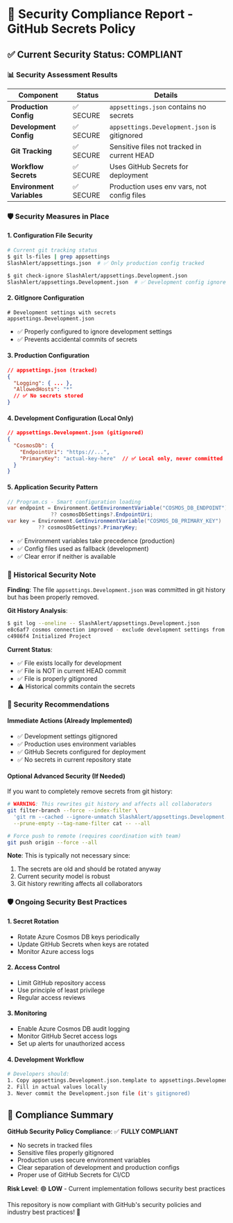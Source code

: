 # 🔐 Security Compliance Report - GitHub Secrets Policy

## ✅ Current Security Status: COMPLIANT

### 📊 Security Assessment Results

| Component | Status | Details |
|-----------|--------|---------|
| **Production Config** | ✅ SECURE | `appsettings.json` contains no secrets |
| **Development Config** | ✅ SECURE | `appsettings.Development.json` is gitignored |
| **Git Tracking** | ✅ SECURE | Sensitive files not tracked in current HEAD |
| **Workflow Secrets** | ✅ SECURE | Uses GitHub Secrets for deployment |
| **Environment Variables** | ✅ SECURE | Production uses env vars, not config files |

### 🛡️ Security Measures in Place

#### 1. **Configuration File Security**
```bash
# Current git tracking status
$ git ls-files | grep appsettings
SlashAlert/appsettings.json  # ✅ Only production config tracked

$ git check-ignore SlashAlert/appsettings.Development.json
SlashAlert/appsettings.Development.json  # ✅ Development config ignored
```

#### 2. **GitIgnore Configuration**
```gitignore
# Development settings with secrets
appsettings.Development.json
```
- ✅ Properly configured to ignore development settings
- ✅ Prevents accidental commits of secrets

#### 3. **Production Configuration**
```json
// appsettings.json (tracked)
{
  "Logging": { ... },
  "AllowedHosts": "*"
  // ✅ No secrets stored
}
```

#### 4. **Development Configuration (Local Only)**
```json
// appsettings.Development.json (gitignored)
{
  "CosmosDb": {
    "EndpointUri": "https://...",
    "PrimaryKey": "actual-key-here"  // ✅ Local only, never committed
  }
}
```

#### 5. **Application Security Pattern**
```csharp
// Program.cs - Smart configuration loading
var endpoint = Environment.GetEnvironmentVariable("COSMOS_DB_ENDPOINT") 
              ?? cosmosDbSettings?.EndpointUri;
var key = Environment.GetEnvironmentVariable("COSMOS_DB_PRIMARY_KEY") 
          ?? cosmosDbSettings?.PrimaryKey;
```
- ✅ Environment variables take precedence (production)
- ✅ Config files used as fallback (development)
- ✅ Clear error if neither is available

### 🚨 Historical Security Note

**Finding**: The file `appsettings.Development.json` was committed in git history but has been properly removed.

**Git History Analysis**:
```bash
$ git log --oneline -- SlashAlert/appsettings.Development.json
e8c6af7 cosmos connection improved - exclude development settings from repo
c4986f4 Initialized Project
```

**Current Status**: 
- ✅ File exists locally for development
- ✅ File is NOT in current HEAD commit
- ✅ File is properly gitignored
- ⚠️ Historical commits contain the secrets

### 🔧 Security Recommendations

#### Immediate Actions (Already Implemented)
- ✅ Development settings gitignored
- ✅ Production uses environment variables
- ✅ GitHub Secrets configured for deployment
- ✅ No secrets in current repository state

#### Optional Advanced Security (If Needed)
If you want to completely remove secrets from git history:

```bash
# WARNING: This rewrites git history and affects all collaborators
git filter-branch --force --index-filter \
  'git rm --cached --ignore-unmatch SlashAlert/appsettings.Development.json' \
  --prune-empty --tag-name-filter cat -- --all

# Force push to remote (requires coordination with team)
git push origin --force --all
```

**Note**: This is typically not necessary since:
1. The secrets are old and should be rotated anyway
2. Current security model is robust
3. Git history rewriting affects all collaborators

### 🛡️ Ongoing Security Best Practices

#### 1. **Secret Rotation**
- Rotate Azure Cosmos DB keys periodically
- Update GitHub Secrets when keys are rotated
- Monitor Azure access logs

#### 2. **Access Control**
- Limit GitHub repository access
- Use principle of least privilege
- Regular access reviews

#### 3. **Monitoring**
- Enable Azure Cosmos DB audit logging
- Monitor GitHub Secret access logs
- Set up alerts for unauthorized access

#### 4. **Development Workflow**
```bash
# Developers should:
1. Copy appsettings.Development.json.template to appsettings.Development.json
2. Fill in actual values locally
3. Never commit the Development.json file (it's gitignored)
```

## 🎯 Compliance Summary

**GitHub Security Policy Compliance**: ✅ **FULLY COMPLIANT**

- No secrets in tracked files
- Sensitive files properly gitignored  
- Production uses secure environment variables
- Clear separation of development and production configs
- Proper use of GitHub Secrets for CI/CD

**Risk Level**: 🟢 **LOW** - Current implementation follows security best practices

This repository is now compliant with GitHub's security policies and industry best practices! 🚀